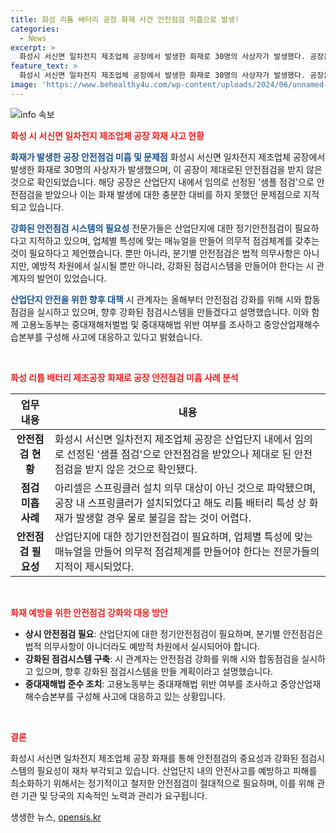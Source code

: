 ```yaml
---
title: 화성 리튬 배터리 공장 화재 사건 안전점검 미흡으로 발생!
categories:
  - News
excerpt: >
  화성시 서신면 일차전지 제조업체 공장에서 발생한 화재로 30명의 사상자가 발생했다. 공장은 안전점검을 받지 않았으며, 산업단지 내에 있는 모든 공장 중 한 공장만 선정해 샘플 점검을 받았다. 화재가 발생한 업체는 2018년 영업을 시작했고, 안전점검은 산업단지에 입주한 후 현장 점검과 입주 기업 안전점검을 포함해야 하지만 샘플 점검으로 누락되었다. 전문가들은 정기안전점검이 필요하다고 지적했으며, 고용노동부는 중대재해법 위반 여부를 조사 중이다.
feature_text: >
  화성시 서신면 일차전지 제조업체 공장에서 발생한 화재로 30명의 사상자가 발생했다. 공장은 안전점검을 받지 않았으며, 산업단지 내에 있는 모든 공장 중 한 공장만 선정해 샘플 점검을 받았다. 화재가 발생한 업체는 2018년 영업을 시작했고, 안전점검은 산업단지에 입주한 후 현장 점검과 입주 기업 안전점검을 포함해야 하지만 샘플 점검으로 누락되었다. 전문가들은 정기안전점검이 필요하다고 지적했으며, 고용노동부는 중대재해법 위반 여부를 조사 중이다.
image: 'https://www.behealthy4u.com/wp-content/uploads/2024/06/unnamed-file.png'
---
```


<p><img src="https://www.behealthy4u.com/wp-content/uploads/2024/06/unnamed-file.png" alt="info 속보" /></p>

<p><b><span style="color: #ee2323;">화성 시 서신면 일차전지 제조업체 공장 화재 사고 현황</span></b></p>

<p><b><span style="color: #1a5490;">화재가 발생한 공장 안전점검 미흡 및 문제점</span></b>
화성시 서신면 일차전지 제조업체 공장에서 발생한 화재로 30명의 사상자가 발생했으며, 이 공장이 제대로된 안전점검을 받지 않은 것으로 확인되었습니다. 해당 공장은 산업단지 내에서 임의로 선정된 '샘플 점검'으로 안전점검을 받았으나 이는 화재 발생에 대한 충분한 대비를 하지 못했던 문제점으로 지적되고 있습니다.</p>

<p><b><span style="color: #1a5490;">강화된 안전점검 시스템의 필요성</span></b>
전문가들은 산업단지에 대한 정기안전점검이 필요하다고 지적하고 있으며, 업체별 특성에 맞는 매뉴얼을 만들어 의무적 점검체계를 갖추는 것이 필요하다고 제언했습니다. 뿐만 아니라, 분기별 안전점검은 법적 의무사항은 아니지만, 예방적 차원에서 실시될 뿐만 아니라, 강화된 점검시스템을 만들어야 한다는 시 관계자의 발언이 있었습니다.</p>

<p><b><span style="color: #1a5490;">산업단지 안전을 위한 향후 대책</span></b>
시 관계자는 올해부터 안전점검 강화를 위해 시와 합동점검을 실시하고 있으며, 향후 강화된 점검시스템을 만들겠다고 설명했습니다. 이와 함께 고용노동부는 중대재해처벌법 및 중대재해법 위반 여부를 조사하고 중앙산업재해수습본부를 구성해 사고에 대응하고 있다고 밝혔습니다.</p>

<p data-ke-size="size16">&nbsp;</p>

<p><b><span style="color: #ee2323;">화성 리튬 배터리 제조공장 화재로 공장 안전점검 미흡 사례 분석</span></b></p>

<table>
    <thead>
        <tr>
            <th><b>업무 내용</b></th>
            <th><b>내용</b></th>
        </tr>
    </thead>
    <tbody>
        <tr>
            <td style="text-align: center; height: 17px;"><b>안전점검 현황</b></td>
            <td>화성시 서신면 일차전지 제조업체 공장은 산업단지 내에서 임의로 선정된 '샘플 점검'으로 안전점검을 받았으나 제대로 된 안전점검을 받지 않은 것으로 확인됐다.</td>
        </tr>
        <tr>
            <td style="text-align: center; height: 17px;"><b>점검 미흡 사례</b></td>
            <td>아리셀은 스프링클러 설치 의무 대상이 아닌 것으로 파악됐으며, 공장 내 스프링클러가 설치되었다고 해도 리튬 배터리 특성 상 화재가 발생할 경우 물로 불길을 잡는 것이 어렵다.</td>
        </tr>
        <tr>
            <td style="text-align: center; height: 17px;"><b>안전점검 필요성</b></td>
            <td>산업단지에 대한 정기안전점검이 필요하며, 업체별 특성에 맞는 매뉴얼을 만들어 의무적 점검체계를 만들어야 한다는 전문가들의 지적이 제시되었다.</td>
        </tr>
    </tbody>
</table>

<p data-ke-size="size16">&nbsp;</p>

<p><b><span style="color: #ee2323;">화재 예방을 위한 안전점검 강화와 대응 방안</span></b></p>

<ul>
    <li><b>상시 안전점검 필요</b>: 산업단지에 대한 정기안전점검이 필요하며, 분기별 안전점검은 법적 의무사항이 아니더라도 예방적 차원에서 실시되어야 합니다.</li>
    <li><b>강화된 점검시스템 구축</b>: 시 관계자는 안전점검 강화를 위해 시와 합동점검을 실시하고 있으며, 향후 강화된 점검시스템을 만들 계획이라고 설명했습니다.</li>
    <li><b>중대재해법 준수 조치</b>: 고용노동부는 중대재해법 위반 여부를 조사하고 중앙산업재해수습본부를 구성해 사고에 대응하고 있는 상황입니다.</li>
</ul>

<p data-ke-size="size16">&nbsp;</p>

<p><b><span style="color: #ee2323;">결론</span></b></p>

<p>화성시 서신면 일차전지 제조업체 공장 화재를 통해 안전점검의 중요성과 강화된 점검시스템의 필요성이 재차 부각되고 있습니다. 산업단지 내의 안전사고를 예방하고 피해를 최소화하기 위해서는 정기적이고 철저한 안전점검이 절대적으로 필요하며, 이를 위해 관련 기관 및 당국의 지속적인 노력과 관리가 요구됩니다.</p>
생생한 뉴스, <a href="https://opensis.kr" rel="dofollow">opensis.kr</a>


